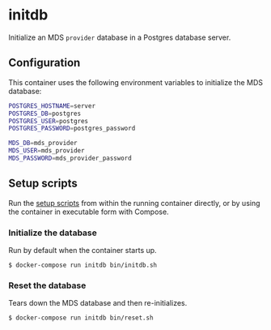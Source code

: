 # initdb

Initialize an MDS `provider` database in a Postgres database server.

## Configuration

This container uses the following environment variables to initialize the MDS database:

```bash
POSTGRES_HOSTNAME=server
POSTGRES_DB=postgres
POSTGRES_USER=postgres
POSTGRES_PASSWORD=postgres_password

MDS_DB=mds_provider
MDS_USER=mds_provider
MDS_PASSWORD=mds_provider_password
```

## Setup scripts

Run the [setup scripts](bin/) from within the running container directly, or by
using the container in executable form with Compose.

### Initialize the database

Run by default when the container starts up.

```
$ docker-compose run initdb bin/initdb.sh
```

### Reset the database

Tears down the MDS database and then re-initializes.

```
$ docker-compose run initdb bin/reset.sh
```
